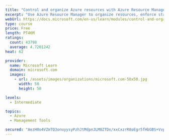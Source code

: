 ```yaml
---
title: "Control and organize Azure resources with Azure Resource Manager"
excerpt: "Use Azure Resource Manager to organize resources, enforce standards, and protect critical assets from deletion."
webUrl: https://docs.microsoft.com/en-us/learn/modules/control-and-organize-with-azure-resource-manager/
type: course
price: Free
length: PT46M
ratings:
  count: 43798
  average: 4.7201242
heat: 62

provider:
  name: Microsoft Learn
  domain: microsoft.com
  images:
    - url: /assets/images/organizations/microsoft.com-50x50.jpg
      width: 50
      height: 50

levels:
  - Intermediate

topics:
  - Azure
  - Management Tools

secured: "AezH0o4VZmTQ3onuyysyPzhJtMdpnJLM8ZTDx/xxCxzrR8oEgr5fHbGBS+Vvp281U8pchYlqMy4Z+8dkALFUMwODigoLjvJp1Hca7zu1JLFq9irXg3GS+tdsHFiloTtG+DByFQkygDEJ0+oE83JuVl9WdaCra1YT8u7FJk070GnPjiDbSZ+nCAms2qw5jT1rkmQsOm/hN01tf8UhGPoIEl28edKg0wzHnMhNUsCtBqBsEh2/xMmqHavTUEgQy3axf0CSI360YtjQtGFucZi3S1559tFofFetq65zjAXhW6Voqb6gQb1zR2DF5zZPdC5t9bvwBtR9Zp7RBVLB4SmNW7v2yuOWBov48btm5FGrxQwjHdbx8YNQbELsRGVD40vAZDkfTjtMqIQ9scIhyHKTrZPF5XSA0QAynqdS9XP1px7uvPNsqMbfVHlanbXzvN/k;POxp2gBcuqs03xsTmURB/Q=="
---
```


